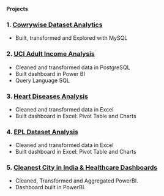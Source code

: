 **Projects**
### 1. [Cowrywise Dataset Analytics](https://github.com/Oyekem/DataAnalytics-Assessment)
- Built, transformed and Explored with MySQL

### 2. [UCI Adult Income Analysis](https://github.com/Oyekem/First)
- Cleaned and transformed data in PostgreSQL
- Built dashboard in Power BI
- Query Language SQL

### 3. [Heart Diseases Analysis](https://github.com/Oyekem/Excel-Analytics-2---Heart-Disease)
- Cleaned and transformed data in Excel
- Built dashboard in Excel: Pivot Table and Charts

### 4. [EPL Dataset Analysis](https://github.com/Oyekem/Excel-Analytics-01)
- Cleaned and transformed data in Excel
- Built dashboard in Excel: Pivot Table and Charts

### 5. [Cleanest City in India & Healthcare Dashboards](https://github.com/Oyekem/PowerBI_Dashboards)
- Cleaned, Transformed and Aggregated PowerBI.
- Dashboard built in PowerBI.



